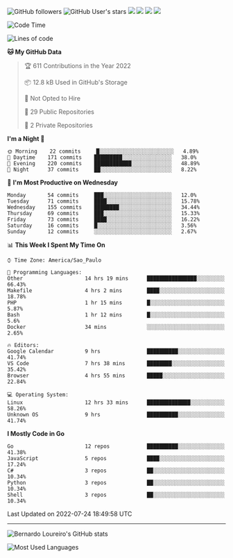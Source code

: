 ![GitHub followers](https://img.shields.io/github/followers/bernardolm?style=for-the-badge&label=GitHub%20followers) ![GitHub User's stars](https://img.shields.io/github/stars/bernardolm?style=for-the-badge&label=GitHub%20User's%20stars) [![](https://img.shields.io/static/v1?logo=linkedin&label=LinkedIn&message=bernardolm&color=0A66C2&style=for-the-badge)](https://www.linkedin.com/in/bernardolm) [![](https://img.shields.io/static/v1?logo=lastdotfm&label=last.fm&message=bernardolm&color=D51007&style=for-the-badge)](https://www.last.fm/user/bernardolm) [![](https://img.shields.io/static/v1?logo=spotify&label=spotify&message=bernardolou&color=1ED760&style=for-the-badge)](https://open.spotify.com/user/bernardolou) [![](https://img.shields.io/static/v1?logo=awesomelists&label=My%20awesome%20stars&message=⭐⭐⭐&color=FC60A8&style=for-the-badge)](https://github.com/bernardolm/awesome-stars)

<!--START_SECTION:waka-->
![Code Time](http://img.shields.io/badge/Code%20Time-1%2C602%20hrs%2016%20mins-blue)

![Lines of code](https://img.shields.io/badge/From%20Hello%20World%20I%27ve%20Written--16%20Thousand%20lines%20of%20code-blue)

**🐱 My GitHub Data** 

> 🏆 611 Contributions in the Year 2022
 > 
> 📦 12.8 kB Used in GitHub's Storage 
 > 
> 🚫 Not Opted to Hire
 > 
> 📜 29 Public Repositories 
 > 
> 🔑 2 Private Repositories  
 > 
**I'm a Night 🦉** 

```text
🌞 Morning    22 commits     █░░░░░░░░░░░░░░░░░░░░░░░░   4.89% 
🌆 Daytime    171 commits    █████████░░░░░░░░░░░░░░░░   38.0% 
🌃 Evening    220 commits    ████████████░░░░░░░░░░░░░   48.89% 
🌙 Night      37 commits     ██░░░░░░░░░░░░░░░░░░░░░░░   8.22%

```
📅 **I'm Most Productive on Wednesday** 

```text
Monday       54 commits     ███░░░░░░░░░░░░░░░░░░░░░░   12.0% 
Tuesday      71 commits     ████░░░░░░░░░░░░░░░░░░░░░   15.78% 
Wednesday    155 commits    ████████░░░░░░░░░░░░░░░░░   34.44% 
Thursday     69 commits     ███░░░░░░░░░░░░░░░░░░░░░░   15.33% 
Friday       73 commits     ████░░░░░░░░░░░░░░░░░░░░░   16.22% 
Saturday     16 commits     █░░░░░░░░░░░░░░░░░░░░░░░░   3.56% 
Sunday       12 commits     ░░░░░░░░░░░░░░░░░░░░░░░░░   2.67%

```


📊 **This Week I Spent My Time On** 

```text
⌚︎ Time Zone: America/Sao_Paulo

💬 Programming Languages: 
Other                    14 hrs 19 mins      ████████████████░░░░░░░░░   66.43% 
Makefile                 4 hrs 2 mins        ████░░░░░░░░░░░░░░░░░░░░░   18.78% 
PHP                      1 hr 15 mins        █░░░░░░░░░░░░░░░░░░░░░░░░   5.87% 
Bash                     1 hr 12 mins        █░░░░░░░░░░░░░░░░░░░░░░░░   5.6% 
Docker                   34 mins             ░░░░░░░░░░░░░░░░░░░░░░░░░   2.65%

🔥 Editors: 
Google Calendar          9 hrs               ██████████░░░░░░░░░░░░░░░   41.74% 
VS Code                  7 hrs 38 mins       ████████░░░░░░░░░░░░░░░░░   35.42% 
Browser                  4 hrs 55 mins       █████░░░░░░░░░░░░░░░░░░░░   22.84%

💻 Operating System: 
Linux                    12 hrs 33 mins      ██████████████░░░░░░░░░░░   58.26% 
Unknown OS               9 hrs               ██████████░░░░░░░░░░░░░░░   41.74%

```

**I Mostly Code in Go** 

```text
Go                       12 repos            ██████████░░░░░░░░░░░░░░░   41.38% 
JavaScript               5 repos             ████░░░░░░░░░░░░░░░░░░░░░   17.24% 
C#                       3 repos             ██░░░░░░░░░░░░░░░░░░░░░░░   10.34% 
Python                   3 repos             ██░░░░░░░░░░░░░░░░░░░░░░░   10.34% 
Shell                    3 repos             ██░░░░░░░░░░░░░░░░░░░░░░░   10.34%

```



 Last Updated on 2022-07-24 18:49:58 UTC
<!--END_SECTION:waka-->

---

![Bernardo Loureiro's GitHub stats](https://github-readme-stats.vercel.app/api?username=bernardolm&count_private=true&show_icons=true&theme=nightowl&include_all_commits=true)

![Most Used Languages](https://github-readme-stats.vercel.app/api/top-langs/?username=bernardolm&theme=nightowl&langs_count=99)
